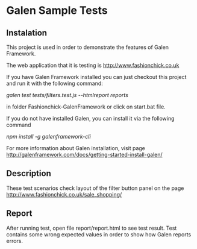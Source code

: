 <h1>Galen Sample Tests</h1>

<h2>Instalation</h2>

This project is used in order to demonstrate the features of Galen Framework.

The web application that it is testing is http://www.fashionchick.co.uk

If you have Galen Framework installed you can just checkout this project and run it with the following command:

  <em>galen test tests/filters.test.js --htmlreport reports</em>

in folder Fashionchick-GalenFramework or click on start.bat file.

If you do not have installed Galen, you can install it via the following command

  <em>npm install -g galenframework-cli</em>

For more information about Galen installation, visit page http://galenframework.com/docs/getting-started-install-galen/

<h2>Description</h2>

These test scenarios check layout of the filter button panel on the page http://www.fashionchick.co.uk/sale_shopping/ 


<h2>Report</h2>

After running test, open file report/report.html to see test result. Test contains some wrong expected values in order to show how Galen reports errors.

